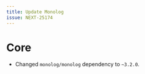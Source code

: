```yaml
---
title: Update Monolog
issue: NEXT-25174
---
```

# Core
* Changed `monolog/monolog` dependency to `~3.2.0`.
